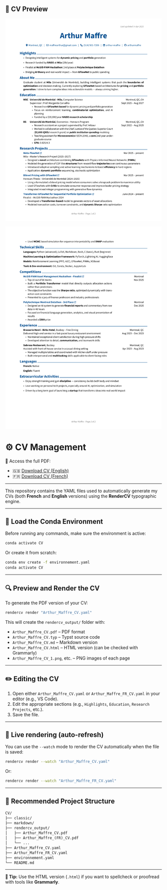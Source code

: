 ## 📄 CV Preview

[![View CV](rendercv_output/Arthur_Maffre_CV_1.png)](rendercv_output/Arthur_Maffre_CV.pdf)

[![View CV](rendercv_output/Arthur_Maffre_CV_2.png)](rendercv_output/Arthur_Maffre_CV.pdf)

# ⚙️ CV Management

🚀 Access the full PDF:
- 🇬🇧 [Download CV (English)](rendercv_output/Arthur_Maffre_CV.pdf)
- 🇫🇷 [Download CV (French)](rendercv_output/Arthur_Maffre_FR_CV.pdf)

---

This repository contains the YAML files used to automatically generate my CVs (both **French** and **English** versions) using the **RenderCV** typographic engine.

---

## 🐍 Load the Conda Environment

Before running any commands, make sure the environment is active:

```bash
conda activate CV
```

Or create it from scratch:

```bash
conda env create -f environnement.yaml
conda activate CV
```

---

## 🔍 Preview and Render the CV

To generate the PDF version of your CV:

```bash
rendercv render "Arthur_Maffre_CV.yaml"
```

This will create the `rendercv_output/` folder with:

- `Arthur_Maffre_CV.pdf` – PDF format
- `Arthur_Maffre_CV.typ` – Typst source code
- `Arthur_Maffre_CV.md` – Markdown version
- `Arthur_Maffre_CV.html` – HTML version (can be checked with Grammarly)
- `Arthur_Maffre_CV_1.png`, etc. – PNG images of each page

---

## ✏️ Editing the CV

1. Open either `Arthur_Maffre_CV.yaml` or `Arthur_Maffre_FR_CV.yaml` in your editor (e.g., VS Code).
2. Edit the appropriate sections (e.g., `Highlights`, `Education`, `Research Projects`, etc.).
3. Save the file.

---

## 🚀 Live rendering (auto-refresh)

You can use the `--watch` mode to render the CV automatically when the file is saved:

```bash
rendercv render --watch "Arthur_Maffre_CV.yaml"
```

Or:

```bash
rendercv render --watch "Arthur_Maffre_FR_CV.yaml"
```

---

## 📂 Recommended Project Structure

```
CV/
├── classic/
├── markdown/
├── rendercv_output/
│   ├── Arthur_Maffre_CV.pdf
│   ├── Arthur_Maffre_(FR)_CV.pdf
│   └── ...
├── Arthur_Maffre_CV.yaml
├── Arthur_Maffre_FR_CV.yaml
├── environnement.yaml
└── README.md
```

---

**🧠 Tip:** Use the HTML version (`.html`) if you want to spellcheck or proofread with tools like **Grammarly**.
